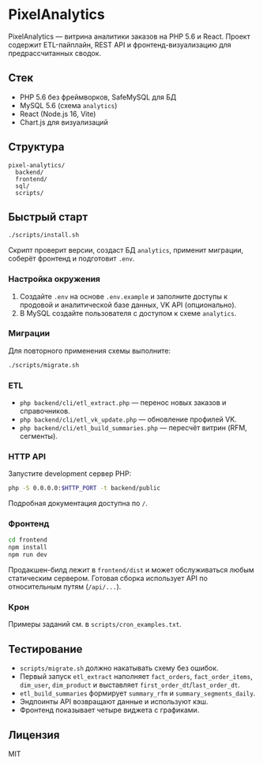 # PixelAnalytics

PixelAnalytics — витрина аналитики заказов на PHP 5.6 и React. Проект содержит ETL-пайплайн, REST API и фронтенд-визуализацию для предрассчитанных сводок.

## Стек

- PHP 5.6 без фреймворков, SafeMySQL для БД
- MySQL 5.6 (схема `analytics`)
- React (Node.js 16, Vite)
- Chart.js для визуализаций

## Структура
```
pixel-analytics/
  backend/
  frontend/
  sql/
  scripts/
```

## Быстрый старт

```bash
./scripts/install.sh
```

Скрипт проверит версии, создаст БД `analytics`, применит миграции, соберёт фронтенд и подготовит `.env`.

### Настройка окружения

1. Создайте `.env` на основе `.env.example` и заполните доступы к продовой и аналитической базе данных, VK API (опционально).
2. В MySQL создайте пользователя с доступом к схеме `analytics`.

### Миграции

Для повторного применения схемы выполните:
```bash
./scripts/migrate.sh
```

### ETL

- `php backend/cli/etl_extract.php` — перенос новых заказов и справочников.
- `php backend/cli/etl_vk_update.php` — обновление профилей VK.
- `php backend/cli/etl_build_summaries.php` — пересчёт витрин (RFM, сегменты).

### HTTP API

Запустите development сервер PHP:
```bash
php -S 0.0.0.0:$HTTP_PORT -t backend/public
```

Подробная документация доступна по `/`.

### Фронтенд

```bash
cd frontend
npm install
npm run dev
```

Продакшен-билд лежит в `frontend/dist` и может обслуживаться любым статическим сервером. Готовая сборка использует API по относительным путям (`/api/...`).

### Крон

Примеры заданий см. в `scripts/cron_examples.txt`.

## Тестирование

- `scripts/migrate.sh` должно накатывать схему без ошибок.
- Первый запуск `etl_extract` наполняет `fact_orders`, `fact_order_items`, `dim_user`, `dim_product` и выставляет `first_order_dt`/`last_order_dt`.
- `etl_build_summaries` формирует `summary_rfm` и `summary_segments_daily`.
- Эндпоинты API возвращают данные и используют кэш.
- Фронтенд показывает четыре виджета с графиками.

## Лицензия

MIT
